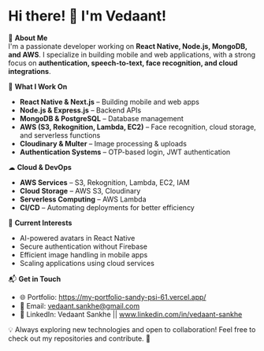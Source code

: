 # Hi there! 👋 I'm Vedaant!  

🚀 **About Me**  
I'm a passionate developer working on **React Native, Node.js, MongoDB, and AWS**. I specialize in building mobile and web applications, with a strong focus on **authentication, speech-to-text, face recognition, and cloud integrations**.  

🔧 **What I Work On**  
- **React Native & Next.js** – Building mobile and web apps  
- **Node.js & Express.js** – Backend APIs  
- **MongoDB & PostgreSQL** – Database management  
- **AWS (S3, Rekognition, Lambda, EC2)** – Face recognition, cloud storage, and serverless functions  
- **Cloudinary & Multer** – Image processing & uploads  
- **Authentication Systems** – OTP-based login, JWT authentication  

☁ **Cloud & DevOps**  
- **AWS Services** – S3, Rekognition, Lambda, EC2, IAM  
- **Cloud Storage** – AWS S3, Cloudinary  
- **Serverless Computing** – AWS Lambda  
- **CI/CD** – Automating deployments for better efficiency  

📌 **Current Interests**  
- AI-powered avatars in React Native  
- Secure authentication without Firebase  
- Efficient image handling in mobile apps  
- Scaling applications using cloud services  

📬 **Get in Touch**  
- 🌐 Portfolio: https://my-portfolio-sandy-psi-61.vercel.app/  
- 📧 Email: vedaant.sankhe@gmail.com    
- 💼 LinkedIn: Vedaant Sankhe  || www.linkedin.com/in/vedaant-sankhe

💡 Always exploring new technologies and open to collaboration! Feel free to check out my repositories and contribute. 🚀  
